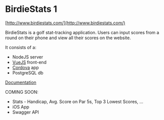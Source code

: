 # BirdieStats 1
[http://www.birdiestats.com/](http://www.birdiestats.com/)

BirdieStats is a golf stat-tracking application. Users can input scores from a round on their phone and view all their scores on the website.

It consists of a: 
* NodeJS server
* [VueJS](https://vuejs.org/) front-end
* [Cordova](https://github.com/MichaelViveros/BirdieStats/tree/master/mobile/BirdieStats) app
* PostgreSQL db

[Documentation](https://github.com/MichaelViveros/BirdieStats/tree/master/doc)

COMING SOON:
* Stats - Handicap, Avg. Score on Par 5s, Top 3 Lowest Scores, ... 
* iOS App
* Swagger API
